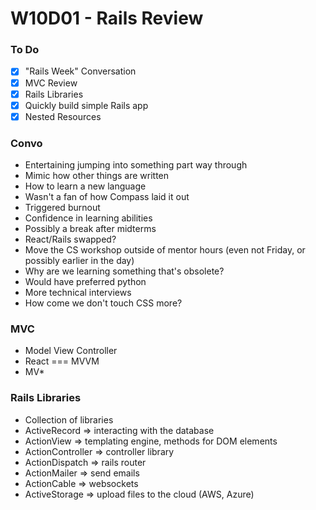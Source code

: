 # W10D01 - Rails Review

### To Do
- [x] "Rails Week" Conversation
- [x] MVC Review
- [x] Rails Libraries
- [x] Quickly build simple Rails app
- [x] Nested Resources

### Convo
* Entertaining jumping into something part way through
* Mimic how other things are written
* How to learn a new language
* Wasn't a fan of how Compass laid it out
* Triggered burnout
* Confidence in learning abilities
* Possibly a break after midterms
* React/Rails swapped?
* Move the CS workshop outside of mentor hours (even not Friday, or possibly earlier in the day)
* Why are we learning something that's obsolete?
* Would have preferred python
* More technical interviews
* How come we don't touch CSS more?

### MVC
* Model View Controller
* React === MVVM
* MV*

### Rails Libraries
* Collection of libraries
* ActiveRecord => interacting with the database
* ActionView => templating engine, methods for DOM elements
* ActionController => controller library
* ActionDispatch => rails router
* ActionMailer => send emails
* ActionCable => websockets
* ActiveStorage => upload files to the cloud (AWS, Azure)









#
